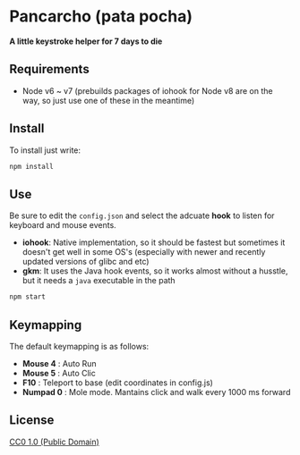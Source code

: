 # Pancarcho (pata pocha)

**A little keystroke helper for 7 days to die**

## Requirements

- Node v6 ~ v7 (prebuilds packages of iohook for Node v8 are on the way, so just use one of these in the meantime)

## Install

To install just write:

```bash
npm install
```

## Use

Be sure to edit the `config.json` and select the adcuate **hook** to listen for keyboard and mouse events.

- **iohook**: Native implementation, so it should be fastest but sometimes it doesn't get well in some OS's (especially with newer and recently updated versions of glibc and etc)
- **gkm**: It uses the Java hook events, so it works almost without a husstle, but it needs a `java` executable in the path

```bash
npm start
```

## Keymapping

The default keymapping is as follows:

- **Mouse 4** : Auto Run
- **Mouse 5** : Auto Clic
- **F10** : Teleport to base (edit coordinates in config.js)
- **Numpad 0** : Mole mode. Mantains click and walk every 1000 ms forward

## License

[CC0 1.0 (Public Domain)](LICENSE.md)
